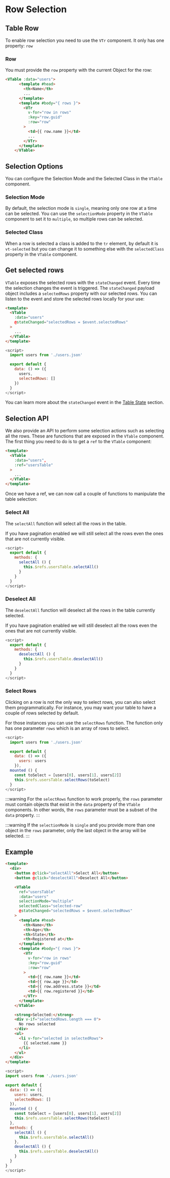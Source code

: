 # Row Selection

## Table Row <Badge text="VTr"/>
To enable row selection you need to use the `VTr` component. It only has one property: `row`

### Row <Badge text="object"/>
You must provide the `row` property with the current Object for the row:

```html
<VTable :data="users">
      <template #head>
        <th>Name</th>
        ...
      </template>
      <template #body="{ rows }">
        <VTr
          v-for="row in rows"
          :key="row.guid"
          :row="row"
        >
          <td>{{ row.name }}</td>
          ...
        </VTr>
      </template>
    </VTable>
```

## Selection Options
You can configure the Selection Mode and the Selected Class in the `VTable` component.

### Selection Mode <Badge text="'single' | 'multiple'"/>
By default, the selection mode is `single`, meaning only one row at a time can be selected.
You can use the `selectionMode` property in the `VTable` component to set it to `multiple`, so multiple rows
can be selected.

### Selected Class <Badge text="string"/>
When a row is selected a class is added to the `tr` element, by default it is `vt-selected` but you can change it to
something else with the `selectedClass` property in the `VTable` component.

## Get selected rows
`VTable` exposes the selected rows with the `stateChanged` event. Every time the selection changes the event is triggered.
The `stateChanged` payload object includes a `selectedRows` property with our selected rows. 
You can listen to the event and store the selected rows locally for your use:

<CodeGroup>
  <CodeGroupItem title="html" active>

```html
<template>
  <VTable
    :data="users"
    @stateChanged="selectedRows = $event.selectedRows"
  >
    ...
  </VTable>
</template>
```
</CodeGroupItem>
  <CodeGroupItem title="js">

```js
<script>
  import users from './users.json'

  export default {
    data: () => ({
      users,
      selectedRows: []
    })
  }
</script>
```
  </CodeGroupItem>

</CodeGroup>

You can learn more about the `stateChanged` event in the [Table State](/table-state.md) section.

## Selection API
We also provide an API to perform some selection actions such as selecting all the rows.
These are functions that are exposed in the `VTable` component. 
The first thing you need to do is to get a `ref` to the `VTable` component:

```html
<template>
  <VTable
    :data="users",
    :ref="usersTable"
  >
    ...
  </VTable>
</template>
```

Once we have a ref, we can now call a couple of functions to manipulate the table selection:

### Select All
The `selectAll` function will select all the rows in the table. 

If you have pagination enabled we will still select all the rows even the ones that are not currently visible.

```js
<script>
  export default {
    methods: {
      selectAll () {
        this.$refs.usersTable.selectAll()
      }
    }
  }
</script>
```

### Deselect All
The `deselectAll` function will deselect all the rows in the table currently selected.

If you have pagination enabled we will still deselect all the rows even the ones that are not currently visible.

```js
<script>
  export default {
    methods: {
      deselectAll () {
        this.$refs.usersTable.deselectAll()
      }
    }
  }
</script>
```

### Select Rows
Clicking on a row is not the only way to select rows, you can also select them programmatically.
For instance, you may want your table to have a couple of rows selected by default.

For those instances you can use the `selectRows` function. The function only has one parameter `rows` which is an array of rows to select.

```js
<script>
  import users from './users.json'

  export default {
    data: () => ({
      users: users
    }),
  mounted () {
    const toSelect = [users[0], users[1], users[2]]
    this.$refs.usersTable.selectRows(toSelect)
  }
</script>
```

:::warning
For the `selectRows` function to work properly, the `rows` parameter must contain objects that exist in the `data` property of the `VTable` components.
In other words, the `rows` parameter must be a subset of the `data` property.
:::

:::warning
If the `selectionMode` is `single` and you provide more than one object in the `rows` parameter, only the last object in the array will be selected.
:::

## Example

<CodeGroup>
  <CodeGroupItem title="html" active>

```html
<template>
  <div>
    <button @click="selectAll">Select All</button>
    <button @click="deselectAll">Deselect All</button>

    <VTable
      ref="usersTable"
      :data="users"
      selectionMode="multiple"
      selectedClass="selected-row"
      @stateChanged="selectedRows = $event.selectedRows"
    >
      <template #head>
        <th>Name</th>
        <th>Age</th>
        <th>State</th>
        <th>Registered at</th>
      </template>
      <template #body="{ rows }">
        <VTr
          v-for="row in rows"
          :key="row.guid"
          :row="row"
        >
          <td>{{ row.name }}</td>
          <td>{{ row.age }}</td>
          <td>{{ row.address.state }}</td>
          <td>{{ row.registered }}</td>
        </VTr>
      </template>
    </VTable>

    <strong>Selected:</strong>
    <div v-if="selectedRows.length === 0">
      No rows selected
    </div>
    <ul>
      <li v-for="selected in selectedRows">
        {{ selected.name }}
      </li>
    </ul>
  </div>
</template>
```
</CodeGroupItem>
  <CodeGroupItem title="js">

```js
<script>
import users from './users.json'

export default {
  data: () => ({
    users: users,
    selectedRows: []
  }),
  mounted () {
    const toSelect = [users[0], users[1], users[2]]
    this.$refs.usersTable.selectRows(toSelect)
  },
  methods: {
    selectAll () {
      this.$refs.usersTable.selectAll()
    },
    deselectAll () {
      this.$refs.usersTable.deselectAll()
    }
  }
}
</script>
```
  </CodeGroupItem>

</CodeGroup>

<Selection/>
